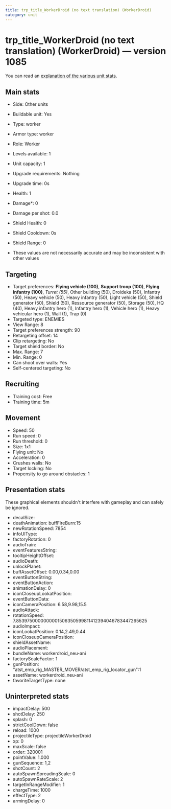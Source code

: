 ```yaml
---
title: trp_title_WorkerDroid (no text translation) (WorkerDroid)
category: unit
---
```


# trp_title_WorkerDroid (no text translation) (WorkerDroid) — version 1085

You can read an [explanation  of the various unit stats](unitexplained.md).

## Main stats

  * Side: Other units
  * Buildable unit: Yes
  * Type: worker
  * Armor type: worker
  * Role: Worker
  * Levels available: 1
  * Unit capacity: 1
  * Upgrade requirements: Nothing
  * Upgrade time: 0s
  * Health: 1
  * Damage*: 0
  * Damage per shot: 0.0
  * Shield Health: 0
  * Shield Cooldown: 0s
  * Shield Range: 0

* These values are not necessarily accurate and may be inconsistent with other values

## Targeting

  * Target preferences: **Flying vehicle (100)**, **Support troop (100)**, **Flying infantry (100)**, _Turret (55)_, Other building (50), Droideka (50), Infantry (50), Heavy vehicle (50), Heavy infantry (50), Light vehicle (50), Shield generator (50), Shield (50), Ressource generator (50), Storage (50), HQ (40), Heavy infantry hero (1), Infantry hero (1), Vehicle hero (1), Heavy vehicular hero (1), Wall (1), Trap (0)
  * Targeted type: ENEMIES
  * View Range: 8
  * Target preferences strength: 90
  * Retargeting offset: 14
  * Clip retargeting: No
  * Target shield border: No
  * Max. Range: 7
  * Min. Range: 0
  * Can shoot over walls: Yes
  * Self-centered targeting: No

## Recruiting

  * Training cost: Free
  * Training time: 5m

## Movement

  * Speed: 50
  * Run speed: 0
  * Run threshold: 0
  * Size: 1x1
  * Flying unit: No
  * Acceleration: 0
  * Crushes walls: No
  * Target locking: No
  * Propensity to go around obstacles: 1

## Presentation stats

These graphical elements shouldn't interfere with gameplay and can safely be ignored.

  * decalSize: 
  * deathAnimation: buffFireBurn:15
  * newRotationSpeed: 7854
  * infoUIType: 
  * factoryRotation: 0
  * audioTrain: 
  * eventFeaturesString: 
  * tooltipHeightOffset: 
  * audioDeath: 
  * unlockPlanet: 
  * buffAssetOffset: 0.00,0.34,0.00
  * eventButtonString: 
  * eventButtonAction: 
  * animationDelay: 0
  * iconCloseupLookatPosition: 
  * eventButtonData: 
  * iconCameraPosition: 6.58,9.98,15.5
  * audioAttack: 
  * rotationSpeed: 7.8539750000000001506350599811412394046783447265625
  * audioImpact: 
  * iconLookatPosition: 0.14,2.49,0.44
  * iconCloseupCameraPosition: 
  * shieldAssetName: 
  * audioPlacement: 
  * bundleName: workerdroid_neu-ani
  * factoryScaleFactor: 1
  * gunPosition: "atst_emp_rig_MASTER_MOVER/atst_emp_rig_locator_gun":1
  * assetName: workerdroid_neu-ani
  * favoriteTargetType: none

## Uninterpreted stats

  * impactDelay: 500
  * shotDelay: 250
  * splash: 0
  * strictCoolDown: false
  * reload: 1000
  * projectileType: projectileWorkerDroid
  * xp: 0
  * maxScale: false
  * order: 320001
  * pointValue: 1.000
  * gunSequence: 1,2
  * shotCount: 2
  * autoSpawnSpreadingScale: 0
  * autoSpawnRateScale: 2
  * targetInRangeModifier: 1
  * chargeTime: 1000
  * effectType: 2
  * armingDelay: 0


